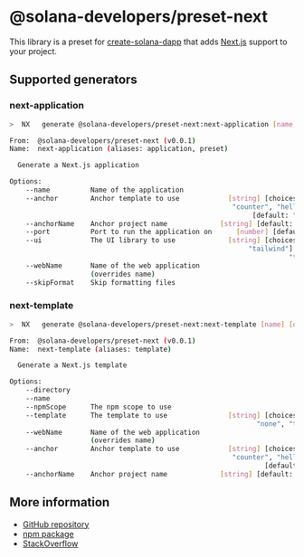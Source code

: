 # @solana-developers/preset-next

This library is a preset for [create-solana-dapp](https://npm.im/create-solana-dapp) that adds
[Next.js](https://nextjs.org/) support to your project.

## Supported generators

### next-application

```bash
>  NX   generate @solana-developers/preset-next:next-application [name] [options,...]

From:  @solana-developers/preset-next (v0.0.1)
Name:  next-application (aliases: application, preset)

  Generate a Next.js application

Options:
    --name          Name of the application                             [string]
    --anchor        Anchor template to use            [string] [choices: "none",
                                                       "counter", "hello-world"]
                                                            [default: "counter"]
    --anchorName    Anchor project name             [string] [default: "anchor"]
    --port          Port to run the application on      [number] [default: 3000]
    --ui            The UI library to use             [string] [choices: "none",
                                                           "tailwind"] [default:
                                                                     "tailwind"]
    --webName       Name of the web application                         [string]
                    (overrides name)
    --skipFormat    Skip formatting files                              [boolean]
```

### next-template

```bash
>  NX   generate @solana-developers/preset-next:next-template [name] [options,...]

From:  @solana-developers/preset-next (v0.0.1)
Name:  next-template (aliases: template)

  Generate a Next.js template

Options:
    --directory                                                         [string]
    --name                                                              [string]
    --npmScope      The npm scope to use                                [string]
    --template      The template to use               [string] [choices: "base",
                                                             "none", "tailwind"]
    --webName       Name of the web application                         [string]
                    (overrides name)
    --anchor        Anchor template to use            [string] [choices: "none",
                                                       "counter", "hello-world"]
                                                               [default: "none"]
    --anchorName    Anchor project name             [string] [default: "anchor"]
```

## More information

- [GitHub repository](https://github.com/solana-developers/create-solana-dapp)
- [npm package](https://npm.im/create-solana-dapp)
- [StackOverflow](https://solana.stackexchange.com/questions/tagged/create-solana-dapp)
